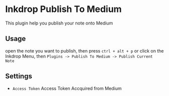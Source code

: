 # Inkdrop Publish To Medium

This plugin help you publish your note onto Medium

## Usage
open the note you want to publish, then press `ctrl + alt + p` or click on the Inkdrop Menu, then `Plugins -> Publish To Medium -> Publish Current Note`

## Settings
- `Access Token` Access Token Accquired from Medium
